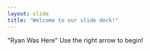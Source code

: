 ```yaml
---
layout: slide
title: "Welcome to our slide deck!"
---
```

"Ryan Was Here"
Use the right arrow to begin!
